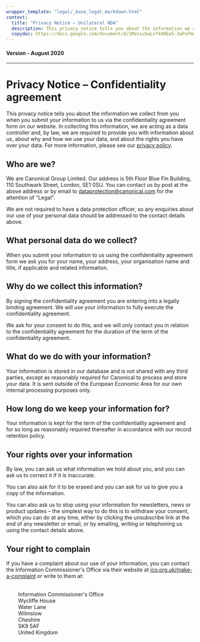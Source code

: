 ```yaml
---
wrapper_template: "legal/_base_legal_markdown.html"
context:
  title: "Privacy Notice – Unilateral NDA"
  description: This privacy notice tells you about the information we collect from you when you submit your information to us via the confidentiality agreement form on our website.
  copydoc: https://docs.google.com/document/d/1MzxiuSwLvT440Ew5-3aPsFHo2zy2QVt1ZEJJpVEaZho/edit?ts=5f33e3f5#
---
```


<h4 class="p-muted-heading">Version - August 2020</h4>
<hr style="margin-bottom: 2rem;" />

# Privacy Notice – Confidentiality agreement

This privacy notice tells you about the information we collect from you when you submit your information to us via the confidentiality agreement form on our website. In collecting this information, we are acting as a data controller and, by law, we are required to provide you with information about us, about why and how we use your data, and about the rights you have over your data. For more information, please see our [privacy policy](/legal/data-privacy).

## Who are we?

We are Canonical Group Limited. Our address is 5th Floor Blue Fin Building, 110 Southwark Street, London, SE1 0SU. You can contact us by post at the above address or by email to <a href="mailto:dataprotection@canonical.com">dataprotection@canonical.com</a> for the attention of "Legal".

We are not required to have a data protection officer, so any enquiries about our use of your personal data should be addressed to the contact details above.

## What personal data do we collect?

When you submit your information to us using the confidentiality agreement form we ask you for your name, your address, your organisation name and title, if applicable and related information.

## Why do we collect this information?

By signing the confidentiality agreement you are entering into a legally binding agreement. We will use your information to fully execute the confidentiality agreement.

We ask for your consent to do this, and we will only contact you in relation to the confidentiality agreement for the duration of the term of the confidentiality agreement.

## What do we do with your information?

Your information is stored in our database and is not shared with any third parties, except as reasonably required for Canonical to process and store your data. It is sent outside of the European Economic Area for our own internal processing purposes only.

## How long do we keep your information for?

Your information is kept for the term of the confidentiality agreement and for so long as reasonably required thereafter in accordance with our record retention policy.

## Your rights over your information

By law, you can ask us what information we hold about you, and you can ask us to correct it if it is inaccurate.

You can also ask for it to be erased and you can ask for us to give you a copy of the information.

You can also ask us to stop using your information for newsletters, news or product updates – the simplest way to do this is to withdraw your consent, which you can do at any time, either by clicking the unsubscribe link at the end of any newsletter or email, or by emailing, writing or telephoning us using the contact details above.

## Your right to complain

If you have a complaint about our use of your information, you can contact the Information Commissioner's Office via their website at <a class="p-link--external" href="https://ico.org.uk/make-a-complaint">ico.org.uk/make-a-complaint</a> or write to them at:

<div style="margin: 2rem;">
  <p>
    Information Commissioner's Office<br />
    Wycliffe House<br />
    Water Lane<br />
    Wilmslow<br />
    Cheshire<br />
    SK9 5AF<br />
    United Kingdom
  </p>
</div>
